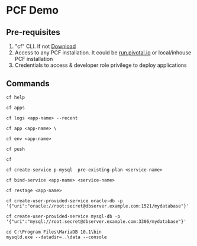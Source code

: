 # PCF Demo

## Pre-requisites
1. "cf" CLI. If not [Download](https://github.com/cloudfoundry/cli/releases) 
2. Access to any PCF installation. It could be [run.pivotal.io](http://run.pivotal.io) or local/inhouse PCF installation
3. Credentials to access & developer role privilege to deploy applications

## Commands

``` 
cf help 
```

``` 
cf apps 
```

``` 
cf logs <app-name> --recent 
```

```
cf app <app-name> \
```

```
cf env <app-name>
```

```
cf push 
```

``` 
cf 
```

``` 
cf create-service p-mysql  pre-existing-plan <service-name> 
```

``` 
cf bind-service <app-name> <service-name>
```

```
cf restage <app-name>
```

```
cf create-user-provided-service oracle-db -p '{"uri":"oracle://root:secret@dbserver.example.com:1521/mydatabase"}'
```

```
cf create-user-provided-service mysql-db -p '{"uri":"mysql://root:secret@dbserver.example.com:3306/mydatabase"}'
```

``` 
cd C:\Program Files\MariaDB 10.1\bin 
mysqld.exe --datadir=..\data --console
```
